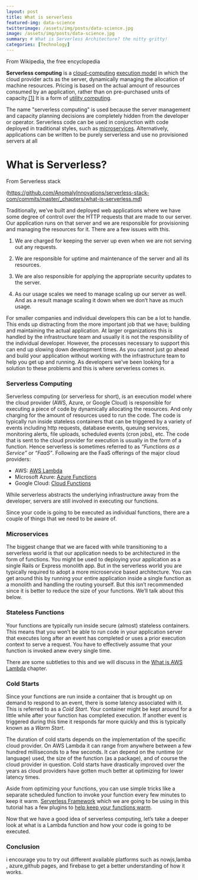 ```yaml
---
layout: post
title: What is serverless
featured-img: data-science
twitterimage: /assets/img/posts/data-science.jpg
image: /assets/img/posts/data-science.jpg
summary: # What is Serverless Architecture? the nitty gritty!
categories: [Technology]
---
```

From Wikipedia, the free encyclopedia

**Serverless computing** is a [cloud-computing](https://en.wikipedia.org/wiki/Cloud-computing "Cloud-computing") [execution model](https://en.wikipedia.org/wiki/Execution_model "Execution model") in which the cloud provider acts as the server, dynamically managing the allocation of machine resources. Pricing is based on the actual amount of resources consumed by an application, rather than on pre-purchased units of capacity.[[1]](https://en.wikipedia.org/wiki/Serverless_computing#cite_note-techcrunch-lambda-1) It is a form of [utility computing](https://en.wikipedia.org/wiki/Utility_computing "Utility computing").

The name "serverless computing" is used because the server management and capacity planning decisions are completely hidden from the developer or operator. Serverless code can be used in conjunction with code deployed in traditional styles, such as [microservices](https://en.wikipedia.org/wiki/Microservices "Microservices"). Alternatively, applications can be written to be purely serverless and use no provisioned servers at all

# What is Serverless?

From Serverless stack

(https://github.com/AnomalyInnovations/serverless-stack-com/commits/master/_chapters/what-is-serverless.md)

Traditionally, we’ve built and deployed web applications where we have some degree of control over the HTTP requests that are made to our server. Our application runs on that server and we are responsible for provisioning and managing the resources for it. There are a few issues with this.

1.  We are charged for keeping the server up even when we are not serving out any requests.
    
2.  We are responsible for uptime and maintenance of the server and all its resources.
    
3.  We are also responsible for applying the appropriate security updates to the server.
    
4.  As our usage scales we need to manage scaling up our server as well. And as a result manage scaling it down when we don’t have as much usage.
    

For smaller companies and individual developers this can be a lot to handle. This ends up distracting from the more important job that we have; building and maintaining the actual application. At larger organizations this is handled by the infrastructure team and usually it is not the responsibility of the individual developer. However, the processes necessary to support this can end up slowing down development times. As you cannot just go ahead and build your application without working with the infrastructure team to help you get up and running. As developers we’ve been looking for a solution to these problems and this is where serverless comes in.

### Serverless Computing

Serverless computing (or serverless for short), is an execution model where the cloud provider (AWS, Azure, or Google Cloud) is responsible for executing a piece of code by dynamically allocating the resources. And only charging for the amount of resources used to run the code. The code is typically run inside stateless containers that can be triggered by a variety of events including http requests, database events, queuing services, monitoring alerts, file uploads, scheduled events (cron jobs), etc. The code that is sent to the cloud provider for execution is usually in the form of a function. Hence serverless is sometimes referred to as _“Functions as a Service”_ or _“FaaS”_. Following are the FaaS offerings of the major cloud providers:

-   AWS: [AWS Lambda](https://aws.amazon.com/lambda/)
-   Microsoft Azure: [Azure Functions](https://azure.microsoft.com/en-us/services/functions/)
-   Google Cloud: [Cloud Functions](https://cloud.google.com/functions/)

While serverless abstracts the underlying infrastructure away from the developer, servers are still involved in executing our functions.

Since your code is going to be executed as individual functions, there are a couple of things that we need to be aware of.

### Microservices

The biggest change that we are faced with while transitioning to a serverless world is that our application needs to be architectured in the form of functions. You might be used to deploying your application as a single Rails or Express monolith app. But in the serverless world you are typically required to adopt a more microservice based architecture. You can get around this by running your entire application inside a single function as a monolith and handling the routing yourself. But this isn’t recommended since it is better to reduce the size of your functions. We’ll talk about this below.

### Stateless Functions

Your functions are typically run inside secure (almost) stateless containers. This means that you won’t be able to run code in your application server that executes long after an event has completed or uses a prior execution context to serve a request. You have to effectively assume that your function is invoked anew every single time.

There are some subtleties to this and we will discuss in the [What is AWS Lambda](https://serverless-stack.com/chapters/what-is-aws-lambda.html) chapter.

### Cold Starts

Since your functions are run inside a container that is brought up on demand to respond to an event, there is some latency associated with it. This is referred to as a _Cold Start_. Your container might be kept around for a little while after your function has completed execution. If another event is triggered during this time it responds far more quickly and this is typically known as a _Warm Start_.

The duration of cold starts depends on the implementation of the specific cloud provider. On AWS Lambda it can range from anywhere between a few hundred milliseconds to a few seconds. It can depend on the runtime (or language) used, the size of the function (as a package), and of course the cloud provider in question. Cold starts have drastically improved over the years as cloud providers have gotten much better at optimizing for lower latency times.

Aside from optimizing your functions, you can use simple tricks like a separate scheduled function to invoke your function every few minutes to keep it warm. [Serverless Framework](https://serverless.com) which we are going to be using in this tutorial has a few plugins to [help keep your functions warm](https://github.com/FidelLimited/serverless-plugin-warmup).

Now that we have a good idea of serverless computing, let’s take a deeper look at what is a Lambda function and how your code is going to be executed.

### Conclusion  
i encourage you to try out different  available platforms such as nowjs,lamba , azure,github pages, and firebase to get a better understanding of how it works.
